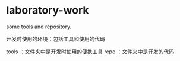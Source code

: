 # laboratory-work
some tools and  repository.

开发时使用的环境：包括工具和使用的代码

tools ：文件夹中是开发时使用的便携工具
repo  ：文件夹中是开发的代码

